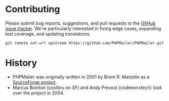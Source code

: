 # Contributing
Please submit bug reports, suggestions, and pull requests to the [GitHub issue tracker](https://github.com/PHPMailer/PHPMailer/issues).
We're particularly interested in fixing edge cases, expanding test coverage, and updating translations.

```git remote set-url upstream https://github.com/PHPMailer/PHPMailer.git```

# History
- PHPMailer was originally written in 2001 by Brent R. Matzelle as a [SourceForge project](https://sourceforge.net/projects/phpmailer/).
- Marcus Bointon (coolbru on SF) and Andy Prevost (codeworxtech) took over the project in 2004.
